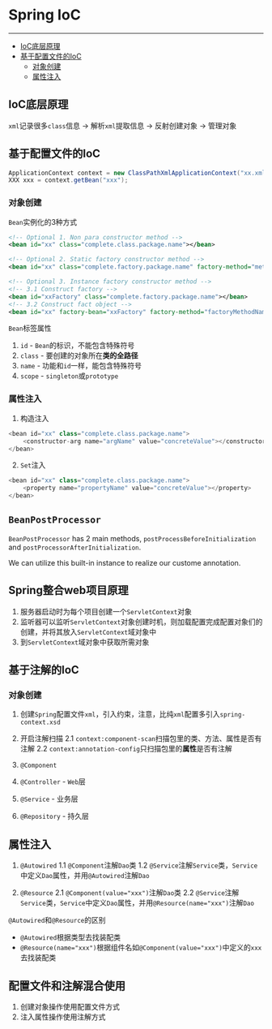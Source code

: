 # Spring IoC

---

- [IoC底层原理](#IoC底层原理)
- [基于配置文件的IoC](#基于配置文件的IoC)
  - [对象创建](#对象创建)
  - [属性注入](#属性注入)

## IoC底层原理

`xml`记录很多`class`信息 -> 解析`xml`提取信息 -> 反射创建对象 -> 管理对象

## 基于配置文件的IoC

```Java
ApplicationContext context = new ClassPathXmlApplicationContext("xx.xml");
XXX xxx = context.getBean("xxx");
```

### 对象创建

`Bean`实例化的3种方式

```Xml
<!-- Optional 1. Non para constructor method -->
<bean id="xx" class="complete.class.package.name"></bean>

<!-- Optional 2. Static factory constructor method -->
<bean id="xx" class="complete.factory.package.name" factory-method="methodName"></bean>

<!-- Optional 3. Instance factory constructor method -->
<!-- 3.1 Construct factory -->
<bean id="xxFactory" class="complete.factory.package.name"></bean>
<!-- 3.2 Construct fact object -->
<bean id="xx" factory-bean="xxFactory" factory-method="factoryMethodName"></bean>
```

`Bean`标签属性
1. `id` - `Bean`的标识，不能包含特殊符号
2. `class` - 要创建的对象所在**类的全路径**
3. `name` - 功能和`id`一样，能包含特殊符号
4. `scope` - `singleton`或`prototype`

### 属性注入

1. 构造注入
```Java
<bean id="xx" class="complete.class.package.name">
    <constructor-arg name="argName" value="concreteValue"></constructor-arg>
</bean>
```

2. `Set`注入
```Java
<bean id="xx" class="complete.class.package.name">
    <property name="propertyName" value="concreteValue"></property>
</bean>
```

## `BeanPostProcessor`

`BeanPostProcessor` has 2 main methods, `postProcessBeforeInitialization` and `postProcessorAfterInitialization`.

We can utilize this built-in instance to realize our custome annotation.

## Spring整合web项目原理

1. 服务器启动时为每个项目创建一个`ServletContext`对象
2. 监听器可以监听`ServletContext`对象创建时机，则加载配置完成配置对象们的创建，并将其放入`ServletContext`域对象中
3. 到`ServletContext`域对象中获取所需对象

## 基于注解的IoC


### 对象创建

1. 创建`Spring`配置文件`xml`，引入约束，注意，比纯`xml`配置多引入`spring-context.xsd`
2. 开启注解扫描
2.1 `context:component-scan`扫描包里的类、方法、属性是否有注解
2.2 `context:annotation-config`只扫描包里的**属性**是否有注解

1. `@Component`
2. `@Controller` - `Web`层
3. `@Service` - 业务层
4. `@Repository` - 持久层

## 属性注入

1. `@Autowired`
1.1 `@Component`注解`Dao`类
1.2 `@Service`注解`Service`类，`Service`中定义`Dao`属性，并用`@Autowired`注解`Dao`

2. `@Resource`
2.1 `@Component(value="xxx")`注解`Dao`类
2.2 `@Service`注解`Service`类，`Service`中定义`Dao`属性，并用`@Resource(name="xxx")`注解`Dao`

`@Autowired`和`@Resource`的区别
* `@Autowired`根据类型去找装配类
* `@Resource(name="xxx")`根据组件名如`@Component(value="xxx")`中定义的`xxx`去找装配类

## 配置文件和注解混合使用
1. 创建对象操作使用配置文件方式
2. 注入属性操作使用注解方式